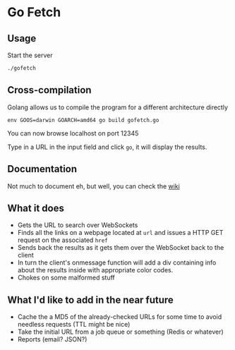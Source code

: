# Go Fetch

## Usage
	
Start the server

```bash
./gofetch
```

## Cross-compilation 

Golang allows us to compile the program for a different architecture directly
```
env GOOS=darwin GOARCH=amd64 go build gofetch.go  
```

You can now browse localhost on port 12345

Type in a URL in the input field and click `go`, it will display the results.

## Documentation

Not much to document eh, but well, you can check the [wiki](https://github.com/Veejay/gofetch/wiki)

## What it does

* Gets the URL to search over WebSockets
* Finds all the links on a webpage located at `url` and issues a HTTP GET request on the associated `href`
* Sends back the results as it gets them over the WebSocket back to the client
* In turn the client's onmessage function will add a div containing info about the results inside with 
  appropriate color codes.
* Chokes on some malformed stuff

## What I'd like to add in the near future

* Cache the a MD5 of the already-checked URLs for some time to avoid needless requests (TTL might be nice)
* Take the initial URL from a job queue or something (Redis or whatever)
* Reports (email? JSON?)
